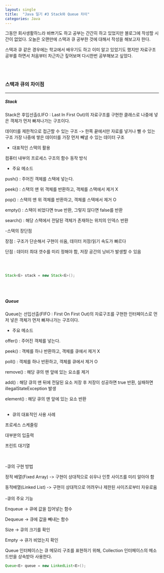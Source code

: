 ```yaml
---
layout: single
title:  "Java 일기 #3 Stack와 Queue 차이"
categories: Java
---
```


그동안 회사생활하느라 바쁘기도 하고 공부는 간간히 하고 있었지만 블로그에 작성할 시간이 없었다.
오늘은 오랜만에 스택과 큐 공부한 것에 대해서 작성을 해보고자 한다.



스택과 큐 같은 경우에는 학교에서 배우기도 하고 이미 알고 있었기도 했지만 자료구조 공부를 하면서 
처음부터 차근차근 짚어보며 다시한번 공부해보고 싶었다.

<br/><br/>

### 스택과 큐의 차이점

---

##### Stack
Stack은 후입선출(LIFO : Last In First Out)의 자료구조를 구현한 클래스로 나중에 넣은 객체가 먼저 빠져나가는 구조이다.

데이터를 제한적으로 접근할 수 있는 구조 -> 한쪽 끝에서만 자료를 넣거나 뺄 수 있는 구조
가장 나중에 쌓은 데이터를 가장 먼저 빼낼 수 있는 데이터 구조

- 대표적인 스택의 활용


컴퓨터 내부의 프로세스 구조의 함수 동작 방식

- 주요 메소드


push() : 주어진 객체를 스택에 넣는다.

peek() : 스택의 맨 위 객체를 반환하고, 객체를 스택에서 제거 X

pop() : 스택의 맨 위 객체를 반환하고, 객체를 스택에서 제거 O

empty() : 스택이 비었다면 true 반환, 그렇지 않다면 false를 반환

search() : 해당 스택에서 전달된 객체가 존재하는 위치의 인덱스 반환


-스택의 장단점

장점 : 구조가 단순해서 구현이 쉬움, 데이터 저장/읽기 속도가 빠르다

단점 : 데이터 최대 갯수를 미리 정해야 함, 저장 공간의 낭비가 발생할 수 있음


<br/><br/>

```java
Stack<E> stack = new Stack<E>();
```

<br/><br/>

##### Queue
Queue는 선입선출(FIFO : First On First Out)의 자료구조를 구현한 인터페이스로 먼저 넣은 객체가 먼저 빠져나가는 구조이다.

- 주요 메소드


offer() : 주어진 객체를 넣는다.

peek() : 객체를 하나 반환하고, 객체를 큐에서 제거 X

poll() : 객체를 하나 반환하고, 객체를 큐에서 제거 O

remove() : 해당 큐의 맨 앞에 있는 요소를 제거

add() : 해당 큐의 맨 뒤에 전달된 요소 저장 후 저장이 성공하면 true 반환, 실패하면 illegalStateException 발생

element() : 해당 큐의 맨 앞에 있는 요소 반환
<br/><br/>
- 큐의 대표적인 사용 사례


프로세스 스케줄링

대부분의 입출력

프린트 대기열

<br/><br/>
-큐의 구현 방법

정적 배열(Fixed Array) -> 구현이 상대적으로 쉬우나 인풋 사이즈를 미리 알아야 함

동적배열(Linked List) -> 구현이 상대적으로 어려우나 제한된 사이즈로부터 자유로움
<br/><br/>
-큐의 주요 기능

Enqueue -> 큐에 값을 집어넣는 함수

Dequeue -> 큐에 값을 빼내는 함수

Size -> 큐의 크기를 확인

Empty -> 큐가 비었는지 확인


Queue 인터페이스는 큐 메모리 구조를 표현하기 위해, Collection 인터페이스의 메소드만을 상속받아 사용한다.

```java
Queue<E> queue = new LinkedList<E>();
```

